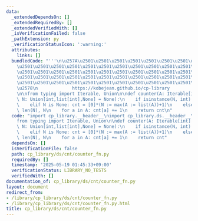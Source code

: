 ```yaml
---
data:
  _extendedDependsOn: []
  _extendedRequiredBy: []
  _extendedVerifiedWith: []
  _isVerificationFailed: false
  _pathExtension: py
  _verificationStatusIcon: ':warning:'
  attributes:
    links: []
  bundledCode: "'''\n\u257A\u2501\u2501\u2501\u2501\u2501\u2501\u2501\u2501\u2501\u2501\
    \u2501\u2501\u2501\u2501\u2501\u2501\u2501\u2501\u2501\u2501\u2501\u2501\u2501\
    \u2501\u2501\u2501\u2501\u2501\u2501\u2501\u2501\u2501\u2501\u2501\u2501\u2501\
    \u2501\u2501\u2501\u2501\u2501\u2501\u2501\u2501\u2501\u2501\u2501\u2501\u2501\
    \u2501\u2501\u2501\u2501\u2501\u2501\u2501\u2501\u2501\u2501\u2501\u2501\u2501\
    \u2578\n             https://kobejean.github.io/cp-library               \n'''\n\
    \n\nfrom typing import Iterable, Union\n\ndef counter(A: Iterable[int] = tuple(),\
    \ N: Union[int,list[int],None] = None):\n    if isinstance(N, int): cnt = [0]*N\n\
    \    elif N is None: cnt = [0]*(N := max(A := list(A))+1)\n    else:  N, cnt =\
    \ len(N), N\n    for a in A: cnt[a] += 1\n    return cnt\n"
  code: "import cp_library.__header__\nimport cp_library.ds.__header__\nimport cp_library.ds.cnt.__header__\n\
    from typing import Iterable, Union\n\ndef counter(A: Iterable[int] = tuple(),\
    \ N: Union[int,list[int],None] = None):\n    if isinstance(N, int): cnt = [0]*N\n\
    \    elif N is None: cnt = [0]*(N := max(A := list(A))+1)\n    else:  N, cnt =\
    \ len(N), N\n    for a in A: cnt[a] += 1\n    return cnt"
  dependsOn: []
  isVerificationFile: false
  path: cp_library/ds/cnt/counter_fn.py
  requiredBy: []
  timestamp: '2025-05-19 01:45:33+09:00'
  verificationStatus: LIBRARY_NO_TESTS
  verifiedWith: []
documentation_of: cp_library/ds/cnt/counter_fn.py
layout: document
redirect_from:
- /library/cp_library/ds/cnt/counter_fn.py
- /library/cp_library/ds/cnt/counter_fn.py.html
title: cp_library/ds/cnt/counter_fn.py
---
```

